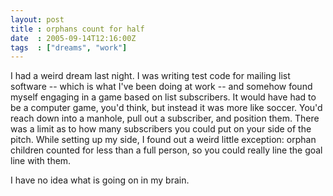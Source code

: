 ```yaml
---
layout: post
title : orphans count for half
date  : 2005-09-14T12:16:00Z
tags  : ["dreams", "work"]
---
```

I had a weird dream last night.  I was writing test code for mailing list software -- which is what I've been doing at work -- and somehow found myself engaging in a game based on list subscribers.  It would have had to be a computer game, you'd think, but instead it was more like soccer.  You'd reach down into a manhole, pull out a subscriber, and position them.  There was a limit as to how many subscribers you could put on your side of the pitch. While setting up my side, I found out a weird little exception: orphan children counted for less than a full person, so you could really line the goal line with them.

I have no idea what is going on in my brain. 
